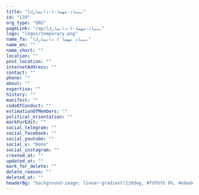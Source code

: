 ```yaml
---
title: "بنیاد-مهسا-(-دانمارک)"
id: "139"
org_type: "ORG"
pageLink: "/op/بنیاد-مهسا-(-دانمارک)"
logo: "logos/temporary.png"
name_fa: "بنیاد مهسا ( دانمارک)"
name_en: ""
name_short: ""
location: ""
post_location: ""
internetAddress: ""
contact: ""
phone: ""
about: ""
expertise: ""
history: ""
manifest: ""
codeOfConduct: ""
estimationOfMembers: ""
political_orientation: ""
markForEdit: ""
social_telegram: ""
social_facebook: ""
social_youtube: ""
social_x: "None"
social_instagram: ""
created_at: ""
updated_at: ""
mark_for_delete: ""
delete_reason: ""
deleted_at: ""
headerBg: "background-image: linear-gradient(120deg, #fdfbfb 0%, #ebedee 100%);"
---
```


